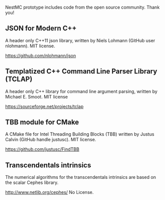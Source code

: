 NestMC prototype includes code from the open source community. Thank you!

## JSON for Modern C++

A header only C++11 json library, written by Niels Lohmann (GitHub user nlohmann).
MIT license.

https://github.com/nlohmann/json

## Templatized C++ Command Line Parser Library (TCLAP)

A header only C++ library for command line argument parsing, written by Michael E. Smoot.
MIT license

https://sourceforge.net/projects/tclap

## TBB module for CMake

A CMake file for Intel Threading Building Blocks (TBB) written by Justus Calvin (GitHub handle justusc).
MIT license.

https://github.com/justusc/FindTBB

## Transcendentals intrinsics

The numerical algorithms for the transcendentals intrinsics are based on the scalar Cephes library.

http://www.netlib.org/cephes/
No License.
